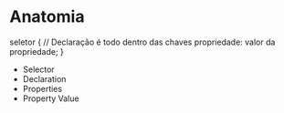 # Anatomia

seletor {
    // Declaração é todo dentro das chaves
    propriedade: valor da propriedade;
}

* Selector
* Declaration
* Properties
* Property Value